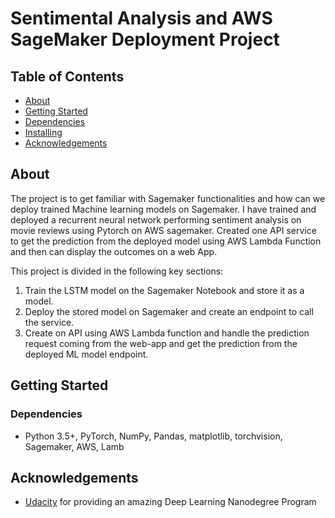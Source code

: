 # Sentimental Analysis and  AWS SageMaker Deployment Project

## Table of Contents
  - [About](#about)
  - [Getting Started](#getting-started)
  - [Dependencies](#dependencies)
  - [Installing](#installing)
  - [Acknowledgements](#acknowledgements)

<a name="about"></a>
## About

The project is to get familiar with Sagemaker functionalities and how can we deploy trained Machine learning models on Sagemaker. I have trained and deployed a recurrent neural network performing sentiment analysis on movie reviews using Pytorch on AWS sagemaker. Created one API service to get the prediction from the deployed model using AWS Lambda Function and then can display the outcomes on a web App.

This project is divided in the following key sections:

1. Train the LSTM model on the Sagemaker Notebook and store it as a model.
2. Deploy the stored model on Sagemaker and create an endpoint to call the service.
3. Create on API using AWS Lambda function and handle the prediction request coming from the web-app and get the prediction from the deployed ML model endpoint.

<a name="getting_started"></a>
## Getting Started

<a name="dependencies"></a>
### Dependencies
* Python 3.5+, PyTorch, NumPy, Pandas, matplotlib, torchvision, Sagemaker, AWS, Lamb
<a name="acknowledgement"></a>
## Acknowledgements

* [Udacity](https://www.udacity.com/) for providing an amazing Deep Learning Nanodegree Program